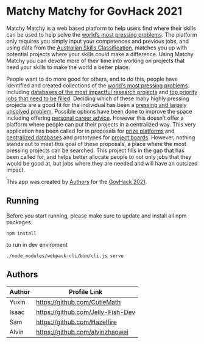 # Matchy Matchy for GovHack 2021

Matchy Matchy is a web based platform to help users find where their skills can be used to help solve the [world’s most pressing problems](https://www.effectivealtruism.org/). The platform only requires you simply input your competences and previous jobs, and using data from the [Australian Skills Classification](https://www.nationalskillscommission.gov.au/our-work/australian-skills-classification), matches you up with potential projects where your skills could make a difference. Using Matchy Matchy you can devote more of their time into working on projects that need your skills to make the world a better place.

People want to do more good for others, and to do this, people have identified and created collections of the [world’s most pressing problems](https://www.openphilanthropy.org/focus). Including [databases of the most impactful research projects](https://forum.effectivealtruism.org/posts/MsNpJBzv5YhdfNHc9/a-central-directory-for-open-research-questions) and [top priority jobs that need to be filled](https://80000hours.org/key-ideas/#best-opportunities).
Deciding which of these many highly pressing projects are a good fit for the individual has been a [pressing and largely unsolved problem](https://forum.effectivealtruism.org/s/fSmBYeTyisyM9fkmD). Possible options have been done to improve the space including offering [personal career advice](https://80000hours.org/). However this doesn’t offer a platform where people can put their projects in a centralized way. This very application has been called for in proposals for [prize platforms](https://forum.effectivealtruism.org/posts/Jsd5EGKCRnSspxEB8/a-proposal-for-a-small-inducement-prize-platform) and [centralized databases](https://forum.effectivealtruism.org/s/fSmBYeTyisyM9fkmD/p/MxXQ2bbL6KPrHDPtz) and prototypes for [project boards](https://www.notion.so/EA-CoLabs-4ad54ee9ecd44e759f1d56caa4bdf56a). However, nothing stands out to meet this goal of these proposals, a place where the most pressing projects can be searched.
This project fills in the gap that has been called for, and helps better allocate people to not only jobs that they would be good at, but jobs where they are needed and will have an outsized impact.

This app was created by [Authors](#Authors) for the [GovHack 2021](https://govhack.org/).
## Running
Before you start running, please make sure to update and install all npm packages


```
npm install
```

to run in dev enviroment

```
./node_modules/webpack-cli/bin/cli.js serve
```

## Authors

Author | Profile Link
-------|------------
Yuxin  | https://github.com/CutieMath
Isaac  | https://github.com/Jelly-Fish-Dev
Sam    | https://github.com/Hazelfire
Alvin  | https://github.com/alvinzhaowei